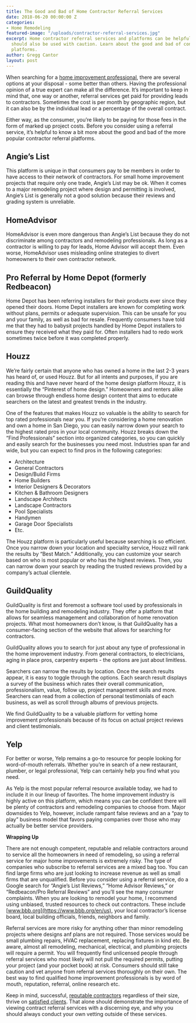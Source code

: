 ```yaml
---
title: The Good and Bad of Home Contractor Referral Services
date: 2018-06-20 00:00:00 Z
categories:
- Home Remodeling
featured-image: "/uploads/contractor-referral-services.jpg"
excerpt: Home contractor referral services and platforms can be helpful, but they
  should also be used with caution. Learn about the good and bad of contractor referral
  platforms.
author: Gregg Cantor
layout: post
---
```


When searching for a [home improvement professional](/san-diego-home-remodel-services), there are several options at your disposal - some better than others. Having the professional opinion of a true expert can make all the difference. It’s important to keep in mind that, one way or another, referral services get paid for providing leads to contractors. Sometimes the cost is per month by geographic region, but it can also be by the individual lead or a percentage of the overall contract.

Either way, as the consumer, you’re likely to be paying for those fees in the form of marked up project costs. Before you consider using a referral service, it’s helpful to know a bit more about the good and bad of the more popular contractor referral platforms.

## Angie’s List

This platform is unique in that consumers pay to be members in order to have access to their network of contractors. For small home improvement projects that require only one trade, Angie’s List may be ok. When it comes to a major remodeling project where design and permitting is involved, Angie’s List is generally not a good solution because their reviews and grading system is unreliable.

## HomeAdvisor

HomeAdvisor is even more dangerous than Angie’s List because they do not discriminate among contractors and remodeling professionals. As long as a contractor is willing to pay for leads, Home Advisor will accept them. Even worse, HomeAdvisor uses misleading online strategies to divert homeowners to their own contractor network.

## Pro Referral by Home Depot (formerly Redbeacon)

Home Depot has been referring installers for their products ever since they opened their doors. Home Depot installers are known for completing work without plans, permits or adequate supervision. This can be unsafe for you and your family, as well as bad for resale. Frequently consumers have told me that they had to babysit projects handled by Home Depot installers to ensure they received what they paid for. Often installers had to redo work sometimes twice before it was completed properly.

## Houzz

We’re fairly certain that anyone who has owned a home in the last 2-3 years has heard of, or used Houzz. But for all intents and purposes, if you are reading this and have never heard of the home design platform Houzz, it is essentially the “Pinterest of home design.” Homeowners and renters alike can browse through endless home design content that aims to educate searchers on the latest and greatest trends in the industry.

One of the features that makes Houzz so valuable is the ability to search for top rated professionals near you. If you’re considering a home renovation and own a home in San Diego, you can easily narrow down your search to the highest rated pros in your local community. Houzz breaks down the “Find Professionals” section into organized categories, so you can quickly and easily search for the businesses you need most. Industries span far and wide, but you can expect to find pros in the following categories:

- Architecture
- General Contractors
- Design/Build Firms
- Home Builders
- Interior Designers & Decorators
- Kitchen & Bathroom Designers
- Landscape Architects
- Landscape Contractors
- Pool Specialists
- Handymen
- Garage Door Specialists
- Etc.

The Houzz platform is particularly useful because searching is so efficient. Once you narrow down your location and speciality service, Houzz will rank the results by “Best Match.” Additionally, you can customize your search based on who is most popular or who has the highest reviews. Then, you can narrow down your search by reading the trusted reviews provided by a company’s actual clientele.

## GuildQuality

GuildQuality is first and foremost a software tool used by professionals in the home building and remodeling industry. They offer a platform that allows for seamless management and collaboration of home renovation projects. What most homeowners don’t know, is that GuildQuality has a consumer-facing section of the website that allows for searching for contractors.

GuildQuality allows you to search for just about any type of professional in the home improvement industry. From general contractors, to electricians, aging in place pros, carpentry experts - the options are just about limitless.

Searchers can narrow the results by location. Once the search results appear, it is easy to toggle through the options. Each search result displays a survey of the business which rates their overall communication, professionalism, value, follow up, project management skills and more. Searchers can read from a collection of personal testimonials of each business, as well as scroll through albums of previous projects.

We find GuildQuality to be a valuable platform for vetting home improvement professionals because of its focus on actual project reviews and client testimonials.

## Yelp

For better or worse, Yelp remains a go-to resource for people looking for word-of-mouth referrals. Whether you’re in search of a new restaurant, plumber, or legal professional, Yelp can certainly help you find what you need.

As Yelp is the most popular referral resource available today, we had to include it in our lineup of favorites. The home improvement industry is highly active on this platform, which means you can be confident there will be plenty of contractors and remodeling companies to choose from. Major downsides to Yelp, however, include rampant false reviews and an a “pay to play” business model that favors paying companies over those who may actually be better service providers.

**Wrapping Up**

There are not enough competent, reputable and reliable contractors around to service all the homeowners in need of remodeling, so using a referral service for major home improvements is extremely risky. The type of companies who subscribe to referral services are a mixed bag too. You can find large firms who are just looking to increase revenue as well as small firms that are unqualified. Before you consider using a referral service, do a Google search for “Angie’s List Reviews,” “Home Advisor Reviews,” or “Redbeacon/Pro Referral Reviews” and you’ll see the many consumer complaints.
When you are looking to remodel your home, I recommend using unbiased, trusted resources to check out contractors. These include [www.bbb.org](https://www.bbb.org/en/us), your local contractor’s license board, local building officials, friends, neighbors and family.

Referral services are more risky for anything other than minor remodeling projects where designs anf plans are not required. Those services would be small plumbing repairs, HVAC replacement, replacing fixtures in kind etc. Be aware, almost all remodeling, mechanical, electrical, and plumbing projects will require a permit. You will frequently find unlicensed people through referral services who most likely will not pull the required permits, putting your project (and your pocket book) at risk. Consumers should still take caution and vet anyone from referral services thoroughly on their own. The best way to find qualified home improvement professionals is by word of mouth, reputation, referral, online research etc.

Keep in mind, successful, [reputable contractors](/about-murray-lampert-design-build-remodel) regardless of their size, thrive on [satisfied clients](/testimonials). That alone should demonstrate the importance of viewing contract referral services with a discerning eye, and why you should always conduct your own vetting outside of these services.
